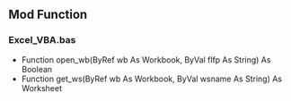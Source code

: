 ## Mod Function
### Excel_VBA.bas
 * Function open_wb(ByRef wb As Workbook, ByVal flfp As String) As Boolean
 * Function get_ws(ByRef wb As Workbook, ByVal wsname As String) As Worksheet 
